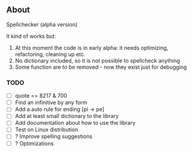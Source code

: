 ## About
Spellchecker (alpha version)

It kind of works but:
1. At this moment the code is in early alpha: it needs optimizing, refactoring, cleaning up etc.
2. No dictionary included, so it is not possible to spellcheck anything
3. Some function are to be removed - now they exist just for debugging

### TODO
- [ ] quote == 8217 & 700
- [ ] Find an infinitive by any form
- [ ] Add a auto rule for ending [pi -> pe]
- [ ] Add at least small dictionary to the library
- [ ] Add documentation about how to use the library
- [ ] Test on Linux distribution
- [ ] ? Improve spelling suggestions
- [ ] ? Optimizations
